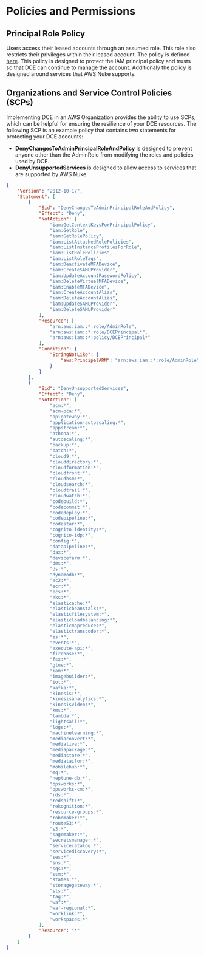 # Policies and Permissions

## Principal Role Policy

Users access their leased accounts through an assumed role. This role also restricts their privileges within their leased account.  The policy is defined [here](https://github.com/Optum/dce/blob/master/modules/fixtures/policies/principal_policy.tmpl).  This policy is designed to protect the IAM principal policy and trusts so that DCE can continue to manage the account.  Additionaly the policy is designed around services that AWS Nuke supports.

## Organizations and Service Control Policies (SCPs)

Implementing DCE in an AWS Organization provides the ability to use SCPs, which can be helpful for ensuring the resilience of your DCE resources. The following SCP is an example policy that contains two statements for protecting your DCE accounts:

- **DenyChangesToAdminPrincipalRoleAndPolicy** is designed to prevent anyone other than the AdminRole from modifying the roles and policies used by DCE.
- **DenyUnsupportedServices** is designed to allow access to services that are supported by AWS Nuke

```json
{
    "Version": "2012-10-17",
    "Statement": [
        {
            "Sid": "DenyChangesToAdminPrincipalRoleAndPolicy",
            "Effect": "Deny",
            "NotAction": [
                "iam:GetContextKeysForPrincipalPolicy",
                "iam:GetRole",
                "iam:GetRolePolicy",
                "iam:ListAttachedRolePolicies",
                "iam:ListInstanceProfilesForRole",
                "iam:ListRolePolicies",
                "iam:ListRoleTags",
                "iam:DeactivateMFADevice",
                "iam:CreateSAMLProvider",
                "iam:UpdateAccountPasswordPolicy",
                "iam:DeleteVirtualMFADevice",
                "iam:EnableMFADevice",
                "iam:CreateAccountAlias",
                "iam:DeleteAccountAlias",
                "iam:UpdateSAMLProvider",
                "iam:DeleteSAMLProvider"
            ],
            "Resource": [
                "arn:aws:iam::*:role/AdminRole",
                "arn:aws:iam::*:role/DCEPrincipal*",
                "arn:aws:iam::*:policy/DCEPrincipal*"
            ],
            "Condition": {
                "StringNotLike": {
                    "aws:PrincipalARN": "arn:aws:iam::*:role/AdminRole"
                }
            }
        },
        {
            "Sid": "DenyUnsupportedServices",
            "Effect": "Deny",
            "NotAction": [
                "acm:*",
                "acm-pca:*",
                "apigateway:*",
                "application-autoscaling:*",
                "appstream:*",
                "athena:*",
                "autoscaling:*",
                "backup:*",
                "batch:*",
                "cloud9:*",
                "clouddirectory:*",
                "cloudformation:*",
                "cloudfront:*",
                "cloudhsm:*",
                "cloudsearch:*",
                "cloudtrail:*",
                "cloudwatch:*",
                "codebuild:*",
                "codecommit:*",
                "codedeploy:*",
                "codepipeline:*",
                "codestar:*",
                "cognito-identity:*",
                "cognito-idp:*",
                "config:*",
                "datapipeline:*",
                "dax:*",
                "devicefarm:*",
                "dms:*",
                "ds:*",
                "dynamodb:*",
                "ec2:*",
                "ecr:*",
                "ecs:*",
                "eks:*",
                "elasticache:*",
                "elasticbeanstalk:*",
                "elasticfilesystem:*",
                "elasticloadbalancing:*",
                "elasticmapreduce:*",
                "elastictranscoder:*",
                "es:*",
                "events:*",
                "execute-api:*",
                "firehose:*",
                "fsx:*",
                "glue:*",
                "iam:*",
                "imagebuilder:*",
                "iot:*",
                "kafka:*",
                "kinesis:*",
                "kinesisanalytics:*",
                "kinesisvideo:*",
                "kms:*",
                "lambda:*",
                "lightsail:*",
                "logs:*",
                "machinelearning:*",
                "mediaconvert:*",
                "medialive:*",
                "mediapackage:*",
                "mediastore:*",
                "mediatailor:*",
                "mobilehub:*",
                "mq:*",
                "neptune-db:*",
                "opsworks:*",
                "opsworks-cm:*",
                "rds:*",
                "redshift:*",
                "rekognition:*",
                "resource-groups:*",
                "robomaker:*",
                "route53:*",
                "s3:*",
                "sagemaker:*",
                "secretsmanager:*",
                "servicecatalog:*",
                "servicediscovery:*",
                "ses:*",
                "sns:*",
                "sqs:*",
                "ssm:*",
                "states:*",
                "storagegateway:*",
                "sts:*",
                "tag:*",
                "waf:*",
                "waf-regional:*",
                "worklink:*",
                "workspaces:*"
            ],
            "Resource": "*"
        }
    ]
}
```
